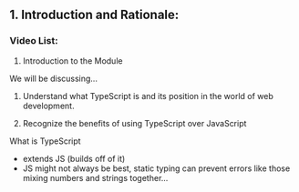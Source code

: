 ## 1. Introduction and Rationale:

### Video List:
1. Introduction to the Module

We will be discussing...

1. Understand what TypeScript is and its position in the world of web development.

2. Recognize the benefits of using TypeScript over JavaScript

What is TypeScript
- extends JS (builds off of it)
- JS might not always be best, static typing can prevent errors like those mixing numbers and strings together...

